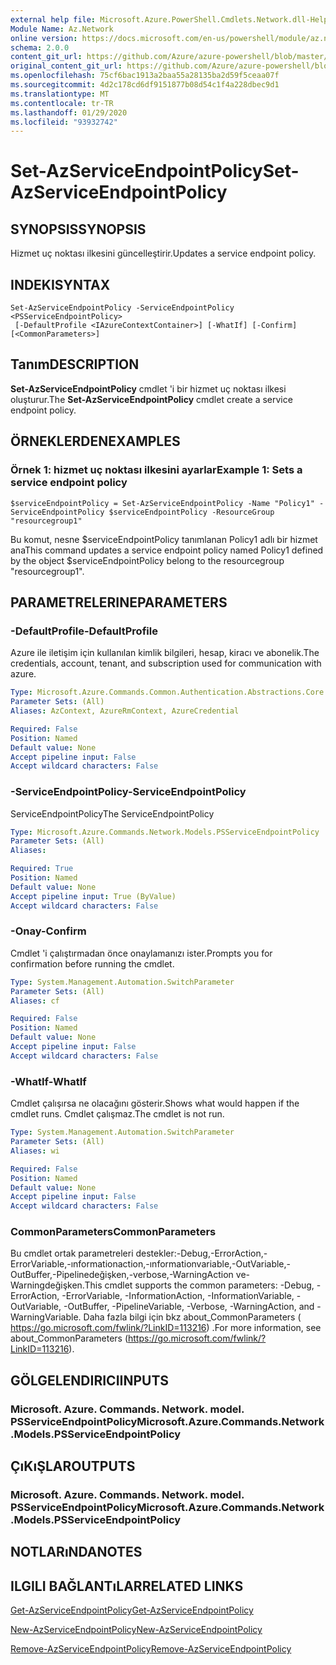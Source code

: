 ```yaml
---
external help file: Microsoft.Azure.PowerShell.Cmdlets.Network.dll-Help.xml
Module Name: Az.Network
online version: https://docs.microsoft.com/en-us/powershell/module/az.network/set-azserviceendpointpolicy
schema: 2.0.0
content_git_url: https://github.com/Azure/azure-powershell/blob/master/src/Network/Network/help/Set-AzServiceEndpointPolicy.md
original_content_git_url: https://github.com/Azure/azure-powershell/blob/master/src/Network/Network/help/Set-AzServiceEndpointPolicy.md
ms.openlocfilehash: 75cf6bac1913a2baa55a28135ba2d59f5ceaa07f
ms.sourcegitcommit: 4d2c178cd6df9151877b08d54c1f4a228dbec9d1
ms.translationtype: MT
ms.contentlocale: tr-TR
ms.lasthandoff: 01/29/2020
ms.locfileid: "93932742"
---
```

# <span data-ttu-id="23534-101">Set-AzServiceEndpointPolicy</span><span class="sxs-lookup"><span data-stu-id="23534-101">Set-AzServiceEndpointPolicy</span></span>

## <span data-ttu-id="23534-102">SYNOPSIS</span><span class="sxs-lookup"><span data-stu-id="23534-102">SYNOPSIS</span></span>
<span data-ttu-id="23534-103">Hizmet uç noktası ilkesini güncelleştirir.</span><span class="sxs-lookup"><span data-stu-id="23534-103">Updates a service endpoint policy.</span></span>

## <span data-ttu-id="23534-104">INDEKI</span><span class="sxs-lookup"><span data-stu-id="23534-104">SYNTAX</span></span>

```
Set-AzServiceEndpointPolicy -ServiceEndpointPolicy <PSServiceEndpointPolicy>
 [-DefaultProfile <IAzureContextContainer>] [-WhatIf] [-Confirm] [<CommonParameters>]
```

## <span data-ttu-id="23534-105">Tanım</span><span class="sxs-lookup"><span data-stu-id="23534-105">DESCRIPTION</span></span>
<span data-ttu-id="23534-106">**Set-AzServiceEndpointPolicy** cmdlet 'i bir hizmet uç noktası ilkesi oluşturur.</span><span class="sxs-lookup"><span data-stu-id="23534-106">The **Set-AzServiceEndpointPolicy** cmdlet create a service endpoint policy.</span></span>

## <span data-ttu-id="23534-107">ÖRNEKLERDEN</span><span class="sxs-lookup"><span data-stu-id="23534-107">EXAMPLES</span></span>

### <span data-ttu-id="23534-108">Örnek 1: hizmet uç noktası ilkesini ayarlar</span><span class="sxs-lookup"><span data-stu-id="23534-108">Example 1: Sets a service endpoint policy</span></span>
```
$serviceEndpointPolicy = Set-AzServiceEndpointPolicy -Name "Policy1" -ServiceEndpointPolicy $serviceEndpointPolicy -ResourceGroup "resourcegroup1"
```

<span data-ttu-id="23534-109">Bu komut, nesne $serviceEndpointPolicy tanımlanan Policy1 adlı bir hizmet ana</span><span class="sxs-lookup"><span data-stu-id="23534-109">This command updates a service endpoint policy named Policy1 defined by the object $serviceEndpointPolicy belong to the resourcegroup "resourcegroup1".</span></span>

## <span data-ttu-id="23534-110">PARAMETRELERINE</span><span class="sxs-lookup"><span data-stu-id="23534-110">PARAMETERS</span></span>

### <span data-ttu-id="23534-111">-DefaultProfile</span><span class="sxs-lookup"><span data-stu-id="23534-111">-DefaultProfile</span></span>
<span data-ttu-id="23534-112">Azure ile iletişim için kullanılan kimlik bilgileri, hesap, kiracı ve abonelik.</span><span class="sxs-lookup"><span data-stu-id="23534-112">The credentials, account, tenant, and subscription used for communication with azure.</span></span>

```yaml
Type: Microsoft.Azure.Commands.Common.Authentication.Abstractions.Core.IAzureContextContainer
Parameter Sets: (All)
Aliases: AzContext, AzureRmContext, AzureCredential

Required: False
Position: Named
Default value: None
Accept pipeline input: False
Accept wildcard characters: False
```

### <span data-ttu-id="23534-113">-ServiceEndpointPolicy</span><span class="sxs-lookup"><span data-stu-id="23534-113">-ServiceEndpointPolicy</span></span>
<span data-ttu-id="23534-114">ServiceEndpointPolicy</span><span class="sxs-lookup"><span data-stu-id="23534-114">The ServiceEndpointPolicy</span></span>

```yaml
Type: Microsoft.Azure.Commands.Network.Models.PSServiceEndpointPolicy
Parameter Sets: (All)
Aliases:

Required: True
Position: Named
Default value: None
Accept pipeline input: True (ByValue)
Accept wildcard characters: False
```

### <span data-ttu-id="23534-115">-Onay</span><span class="sxs-lookup"><span data-stu-id="23534-115">-Confirm</span></span>
<span data-ttu-id="23534-116">Cmdlet 'i çalıştırmadan önce onaylamanızı ister.</span><span class="sxs-lookup"><span data-stu-id="23534-116">Prompts you for confirmation before running the cmdlet.</span></span>

```yaml
Type: System.Management.Automation.SwitchParameter
Parameter Sets: (All)
Aliases: cf

Required: False
Position: Named
Default value: None
Accept pipeline input: False
Accept wildcard characters: False
```

### <span data-ttu-id="23534-117">-WhatIf</span><span class="sxs-lookup"><span data-stu-id="23534-117">-WhatIf</span></span>
<span data-ttu-id="23534-118">Cmdlet çalışırsa ne olacağını gösterir.</span><span class="sxs-lookup"><span data-stu-id="23534-118">Shows what would happen if the cmdlet runs.</span></span> <span data-ttu-id="23534-119">Cmdlet çalışmaz.</span><span class="sxs-lookup"><span data-stu-id="23534-119">The cmdlet is not run.</span></span>

```yaml
Type: System.Management.Automation.SwitchParameter
Parameter Sets: (All)
Aliases: wi

Required: False
Position: Named
Default value: None
Accept pipeline input: False
Accept wildcard characters: False
```

### <span data-ttu-id="23534-120">CommonParameters</span><span class="sxs-lookup"><span data-stu-id="23534-120">CommonParameters</span></span>
<span data-ttu-id="23534-121">Bu cmdlet ortak parametreleri destekler:-Debug,-ErrorAction,-ErrorVariable,-ınformationaction,-ınformationvariable,-OutVariable,-OutBuffer,-Pipelinedeğişken,-verbose,-WarningAction ve-Warningdeğişken.</span><span class="sxs-lookup"><span data-stu-id="23534-121">This cmdlet supports the common parameters: -Debug, -ErrorAction, -ErrorVariable, -InformationAction, -InformationVariable, -OutVariable, -OutBuffer, -PipelineVariable, -Verbose, -WarningAction, and -WarningVariable.</span></span> <span data-ttu-id="23534-122">Daha fazla bilgi için bkz about_CommonParameters ( https://go.microsoft.com/fwlink/?LinkID=113216) .</span><span class="sxs-lookup"><span data-stu-id="23534-122">For more information, see about_CommonParameters (https://go.microsoft.com/fwlink/?LinkID=113216).</span></span>

## <span data-ttu-id="23534-123">GÖLGELENDIRICI</span><span class="sxs-lookup"><span data-stu-id="23534-123">INPUTS</span></span>

### <span data-ttu-id="23534-124">Microsoft. Azure. Commands. Network. model. PSServiceEndpointPolicy</span><span class="sxs-lookup"><span data-stu-id="23534-124">Microsoft.Azure.Commands.Network.Models.PSServiceEndpointPolicy</span></span>

## <span data-ttu-id="23534-125">ÇıKıŞLAR</span><span class="sxs-lookup"><span data-stu-id="23534-125">OUTPUTS</span></span>

### <span data-ttu-id="23534-126">Microsoft. Azure. Commands. Network. model. PSServiceEndpointPolicy</span><span class="sxs-lookup"><span data-stu-id="23534-126">Microsoft.Azure.Commands.Network.Models.PSServiceEndpointPolicy</span></span>

## <span data-ttu-id="23534-127">NOTLARıNDA</span><span class="sxs-lookup"><span data-stu-id="23534-127">NOTES</span></span>

## <span data-ttu-id="23534-128">ILGILI BAĞLANTıLAR</span><span class="sxs-lookup"><span data-stu-id="23534-128">RELATED LINKS</span></span>

[<span data-ttu-id="23534-129">Get-AzServiceEndpointPolicy</span><span class="sxs-lookup"><span data-stu-id="23534-129">Get-AzServiceEndpointPolicy</span></span>](./Get-AzServiceEndpointPolicy.md)

[<span data-ttu-id="23534-130">New-AzServiceEndpointPolicy</span><span class="sxs-lookup"><span data-stu-id="23534-130">New-AzServiceEndpointPolicy</span></span>](./New-AzServiceEndpointPolicy.md)

[<span data-ttu-id="23534-131">Remove-AzServiceEndpointPolicy</span><span class="sxs-lookup"><span data-stu-id="23534-131">Remove-AzServiceEndpointPolicy</span></span>](./Remove-AzServiceEndpointPolicy.md)
